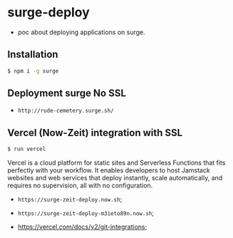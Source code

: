 # surge-deploy

- poc about deploying applications on surge.

## Installation

```sh
$ npm i -g surge
```

## Deployment surge No SSL

- `http://rude-cemetery.surge.sh/`

## Vercel (Now-Zeit) integration with SSL

```sh
$ run vercel
```

​Vercel is a cloud platform for static sites and Serverless Functions that fits perfectly with your workflow. It enables developers to host Jamstack websites and web services that deploy instantly, scale automatically, and requires no supervision, all with no configuration.
- `https://surge-zeit-deploy.now.sh`;

- `https://surge-zeit-deploy-m3ieto89n.now.sh`;

- https://vercel.com/docs/v2/git-integrations;